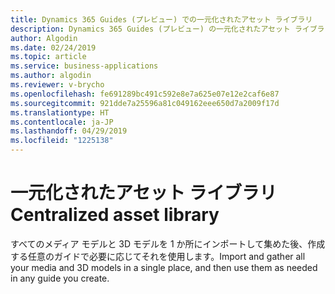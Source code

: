 ```yaml
---
title: Dynamics 365 Guides (プレビュー) での一元化されたアセット ライブラリ
description: Dynamics 365 Guides (プレビュー) の一元化されたアセット ライブラリを使用し、メディア モデルと 3D モデルを 1 か所にインポートしてまとめます
author: Algodin
ms.date: 02/24/2019
ms.topic: article
ms.service: business-applications
ms.author: algodin
ms.reviewer: v-brycho
ms.openlocfilehash: fe691289bc491c592e8e7a625e07e12e2caf6e87
ms.sourcegitcommit: 921dde7a25596a81c049162eee650d7a2009f17d
ms.translationtype: HT
ms.contentlocale: ja-JP
ms.lasthandoff: 04/29/2019
ms.locfileid: "1225138"
---
```

# <a name="centralized-asset-library"></a><span data-ttu-id="dd8fe-103">一元化されたアセット ライブラリ</span><span class="sxs-lookup"><span data-stu-id="dd8fe-103">Centralized asset library</span></span>

<span data-ttu-id="dd8fe-104">すべてのメディア モデルと 3D モデルを 1 か所にインポートして集めた後、作成する任意のガイドで必要に応じてそれを使用します。</span><span class="sxs-lookup"><span data-stu-id="dd8fe-104">Import and gather all your media and 3D models in a single place, and then use them as needed in any guide you create.</span></span> 
